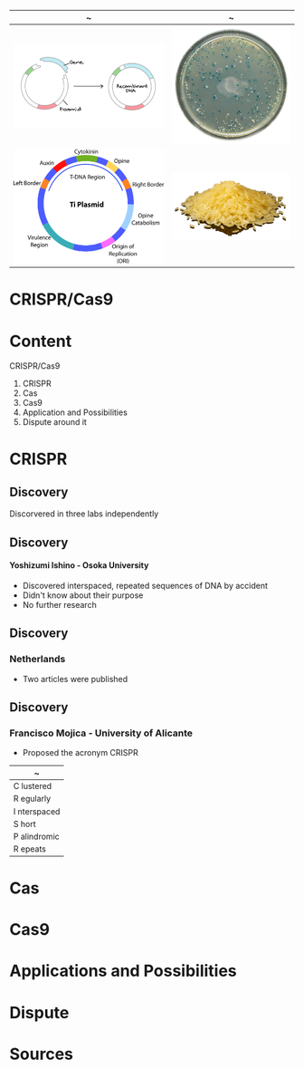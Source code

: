 ~ | ~
---|---
![](img/recombinant_plasmid_transparent.png) | ![](img/blue_white_test_transparent.png)
![](img/ti_plasmid_transparent.png) | ![](img/golden_rice_transparent.png)


# CRISPR/Cas9



# Content


<span class="fragment highlight-red font-size-up" data-fragment-index="1 2 3">CRISPR</span><span class="fragment highlight-red font-size-up" data-fragment-index="2 3">/Cas</span><span class="fragment highlight-red font-size-up" data-fragment-index="3">9</span>

1. CRISPR <!-- .element: class="fragment" data-fragment-index="1" -->
2. Cas <!-- .element: class="fragment" data-fragment-index="2" -->
3. Cas9 <!-- .element: class="fragment" data-fragment-index="3" -->
4. Application and Possibilities <!-- .element: class="fragment" data-fragment-index="4" -->
5. Dispute around it <!-- .element: class="fragment" data-fragment-index="5" -->



# CRISPR


## Discovery
Discorvered in three labs independently


## Discovery
#### Yoshizumi Ishino - Osoka University
- Discovered interspaced, repeated sequences of DNA by accident
- Didn't know about their purpose
- No further research


## Discovery
### Netherlands
- Two articles were published


## Discovery
### Francisco Mojica - University of Alicante
- Proposed the acronym CRISPR


| ~ |
|---|
| C <span class="fragment fade-right">lustered</span> |
| R <span class="fragment fade-left">egularly</span> |
| I <span class="fragment">nterspaced</span> |
| S <span class="fragment">hort</span> |
| P <span class="fragment">alindromic</span> |
| R <span class="fragment">epeats</span> |



# Cas



# Cas9



# Applications and Possibilities



# Dispute



# Sources
